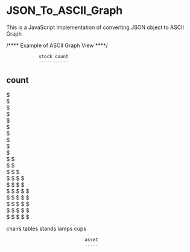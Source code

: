 # JSON_To_ASCII_Graph
This is a JavaScript Implementation of converting JSON object to ASCII Graph

/**** Example of ASCII Graph View ****/

                stock count
                -----------
count
-----
$                                            
$                                            
$                                            
$                                            
$                                            
$                                            
$                                            
$                                            
$                                            
$                                            
$                                   $        
$                                   $        
$                          $        $        
$                 $        $        $        
$                 $        $        $        
$        $        $        $        $        
$        $        $        $        $        
$        $        $        $        $        
$        $        $        $        $        
$        $        $        $        $        


chairs   tables   stands   lamps   cups   

                                 asset
                                 -----
